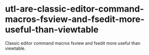 # utl-are-classic-editor-command-macros-fsview-and-fsedit-more-useful-than-viewtable
Classic editor command macros fsview and fsedit more useful than viewtable.
